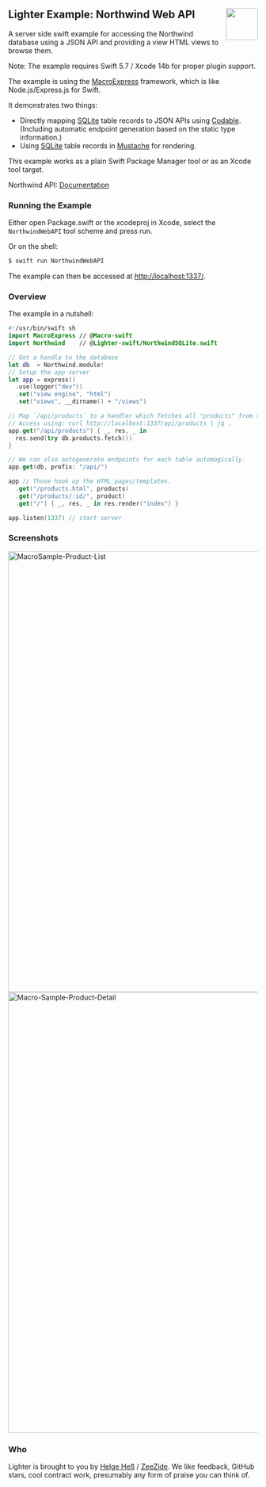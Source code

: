 <h2>Lighter Example: Northwind Web API
  <img src="https://zeezide.com/img/lighter/Lighter256.png"
       align="right" width="64" height="64" />
</h2>

A server side swift example for accessing the Northwind database
using a JSON API and providing a view HTML views to browse them.

Note: The example requires Swift 5.7 / Xcode 14b for proper plugin support.

The example is using the 
[MacroExpress](https://github.com/Macro-swift/MacroExpress)
framework, which is like Node.js/Express.js for Swift.

It demonstrates two things:
- Directly mapping [SQLite](https://www.sqlite.org/index.html) table records
  to JSON APIs using
  [Codable](https://developer.apple.com/documentation/swift/codable).
  (Including automatic endpoint generation based on the static type 
   information.)
- Using [SQLite](https://www.sqlite.org/index.html) table records in
  [Mustache](http://mustache.github.io) for rendering.

This example works as a plain Swift Package Manager tool or as an Xcode
tool target.

Northwind API: [Documentation](https://55db091a-8471-447b-8f50-5dff4c1b14ac.github.io/NorthwindSQLite.swift/documentation/northwind/)

### Running the Example

Either open Package.swift or the xcodeproj in Xcode, select the
`NorthwindWebAPI` tool scheme and press run.

Or on the shell:
```bash
$ swift run NorthwindWebAPI
```

The example can then be accessed at
[http://localhost:1337/](http://localhost:1337/).


### Overview

The example in a nutshell:
```swift
#!/usr/bin/swift sh
import MacroExpress // @Macro-swift
import Northwind    // @Lighter-swift/NorthwindSQLite.swift

// Get a handle to the database
let db  = Northwind.module!
// Setup the app server
let app = express()
  .use(logger("dev"))
  .set("view engine", "html")
  .set("views", __dirname() + "/views")

// Map `/api/products` to a handler which fetches all "products" from the DB.
// Access using: curl http://localhost:1337/api/products | jq .
app.get("/api/products") { _, res, _ in
  res.send(try db.products.fetch())
}

// We can also autogenerate endpoints for each table automagically.
app.get(db, prefix: "/api/")

app // Those hook up the HTML pages/templates.
  .get("/products.html", products)
  .get("/products/:id/", product)
  .get("/") { _, res, _ in res.render("index") }

app.listen(1337) // start server
```

### Screenshots

<img width="890" alt="MacroSample-Product-List" src="https://user-images.githubusercontent.com/7712892/184907723-f76691b2-a0bf-4c04-b866-55599603afa4.png">
<img width="890" alt="Macro-Sample-Product-Detail" src="https://user-images.githubusercontent.com/7712892/184907762-cead2c35-1e80-49ce-a5c6-d3522d145411.png">

### Who

Lighter is brought to you by
[Helge Heß](https://github.com/helje5/) / [ZeeZide](https://zeezide.de).
We like feedback, GitHub stars, cool contract work, 
presumably any form of praise you can think of.
